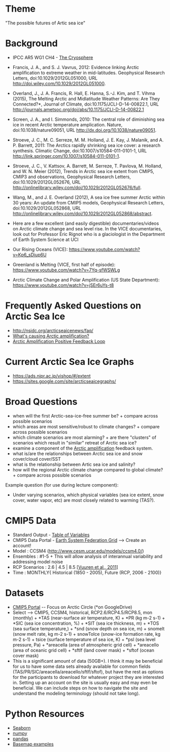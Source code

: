 Theme
======
"The possible futures of Artic sea ice"

Background
=======
+ IPCC AR5 WG1 CH4 - [The Cryosphere](http://www.ipcc.ch/pdf/assessment-report/ar5/wg1/WG1AR5_Chapter04_FINAL.pdf)
+ Francis, J. A., and S. J. Vavrus, 2012: Evidence linking Arctic amplification to extreme
weather in mid-latitudes. Geophysical Research Letters, doi:10.1029/2012GL051000, URL http://doi.wiley.com/10.1029/2012GL051000.
+ Overland, J., J. A. Francis, R. Hall, E. Hanna, S.-J. Kim, and T. Vihma (2015), The Melting Arctic and Midlatitude Weather Patterns: Are They Connected?*, Journal of Climate, doi:10.1175/JCLI-D-14-00822.1, URL http://journals.ametsoc.org/doi/abs/10.1175/JCLI-D-14-00822.1
+ Screen, J. A., and I. Simmonds, 2010: The central role of diminishing sea ice in recent Arctic
temperature amplication. Nature, doi:10.1038/nature09051, URL
http://dx.doi.org/10.1038/nature09051.
+ Stroeve, J. C., M. C. Serreze, M. M. Holland, J. E. Kay, J. Malanik, and A. P. Barrett,
2011: The Arctics rapidly shrinking sea ice cover: a research synthesis. Climatic Change, doi:10.1007/s10584-011-0101-1, URL http://link.springer.com/10.1007/s10584-011-0101-1.
+ Stroeve, J. C., V. Kattsov, A. Barrett, M. Serreze, T. Pavlova, M. Holland, and W. N. Meier (2012), Trends in Arctic sea ice extent from CMIP5, CMIP3 and observations, Geophysical Research Letters, doi:10.1029/2012GL052676, URL http://onlinelibrary.wiley.com/doi/10.1029/2012GL052676/full.
+ Wang, M., and J. E. Overland (2012), A sea ice free summer Arctic within 30 years: An update from CMIP5 models, Geophysical Research Letters, doi:10.1029/2012GL052868, URL http://onlinelibrary.wiley.com/doi/10.1029/2012GL052868/abstract.

+ Here are a few excellent (and easily digestible) documentaries/videos on Arctic climate change and sea level rise. In the VICE documentaries, look out for Professor Eric Rignot who is a glaciologist in the Department of Earth System Science at UCI
+ Our Rising Oceans (VICE): https://www.youtube.com/watch?v=Kp6_sDiup6U
+ Greenland is Melting (VICE, first half of episode): https://www.youtube.com/watch?v=7Yq-sfWSWLg
+ Arctic Climate Change and Polar Amplification (US State Department):  https://www.youtube.com/watch?v=jSEr6uYs-t8

Frequently Asked Questions on Arctic Sea Ice
=======
+ http://nsidc.org/arcticseaicenews/faq/
+ [What's causing Arctic amplification?](https://www.skepticalscience.com/Melting-ice-isnt-warming-Arctic.htm)
+ [Arctic Amplification Positive Feedback Loop](http://www.grida.no/graphicslib/detail/climate-feedbacks-the-connectivity-of-the-positive-icesnow-albedo-feedback-terrestrial-snow-and-vegetation-feedbacks-and-the-negative-cloudradiat_5eb0)

Current Arctic Sea Ice Graphs
=======
+ https://ads.nipr.ac.jp/vishop/#/extent
+ https://sites.google.com/site/arcticseaicegraphs/

Broad Questions
=======
+ when will the first Arctic-sea-ice-free summer be?
      + compare across possible scenarios
+ which areas are most sensitive/robust to climate changes?
      + compare across possible scenarios
+ which climate scenarios are most alarming?
      + are there "clusters" of scenarios which result in "similar" retreat of Arctic sea ice?
+ examine a component of the [Arctic amplification](https://en.wikipedia.org/wiki/Polar_amplification) feedback system.
+ what is/are the relationships between Arctic sea ice and snow cover/cloud cover/SST
+ what is the relationship between Artic sea ice and salinity?
+ how will the regional Arctic climate change compared to global climate?
      + compare across possible scenarios

Example question (for use during lecture component):
+ Under varying scenarios, which physical variables (sea ice extent, snow cover, water vapor, etc) are most closely related to warming (TAS?).
   
CMIP5 Data
=======
+ Standard Output - [Table of Variables](http://cmip-pcmdi.llnl.gov/cmip5/docs/standard_output.pdf) 
+ CMIP5 Data Portal - [Earth System Federation Grid](https://pcmdi.llnl.gov/projects/esgf-llnl/) --> Create an account!
+ Model : CCSM4 (http://www.cesm.ucar.edu/models/ccsm4.0/)
+ Ensembles : #1-5
      + This will allow analysis of interannual variability and addressing model noise
+ RCP Scenarios : 2.6 | 4.5 | 8.5 [[Vuuren et al., 2011]](http://link.springer.com/article/10.1007/s10584-011-0148-z%20/fulltext.html)
+ Time : MONTHLY{ Historical (1850 - 2005), Future (RCP, 2006 - 2100)}

Datasets
=======
+ [CMIP5 Portal](https://pcmdi.llnl.gov/search/cmip5/) -- Focus on Arctic Circle (*on GoogleDrive)
+ Select --> CMIP5, CCSM4, historical, RCP2.6/RCP4.5/RCP8.5, mon (monthly)
      + *TAS (near-surface air temperature, K)
      + *PR (kg m-2 s-1)
      + *SIC (sea ice concentration, %)
      + *SIT (sea ice thickness, m)
      + *TOS (sea surface temperature,)
      + *snd (snow depth on sea ice, m)
      + snomelt (snow melt rate, kg m-2 s-1)
      + snowToIce (snow-ice formation rate, kg m-2 s-1)
      + tsice (surface temperature of sea ice, K)
      + *psl (sea level pressure, Pa)
      + *areacella (area of atmospheric grid cell) 
      + *areacello (area of oceanic grid cell)
      + *sftlf (land cover mask)
      + *sftof (ocean cover mask)
+ This is a significant amount of data (50GB+). I think it may be beneficial for us to have some data sets already available for common fields (TAS/PR/SIC/areacella/areacello/sftlf/sftof), but have the rest as options for the participants to download for whatever project they are interested in. Setting up an account on the site is usually easy and may even be beneficial. We can include steps on how to navigate the site and understand the modeling terminology (should not take long).

Python Resources
======

+ [Seaborn](https://stanford.edu/~mwaskom/software/seaborn/index.html)
+ [numpy](http://docs.scipy.org/doc/numpy/genindex.html)
+ [pandas](http://pandas.pydata.org/pandas-docs/stable/)
+ [Basemap examples](http://matplotlib.org/basemap/users/examples.html)
